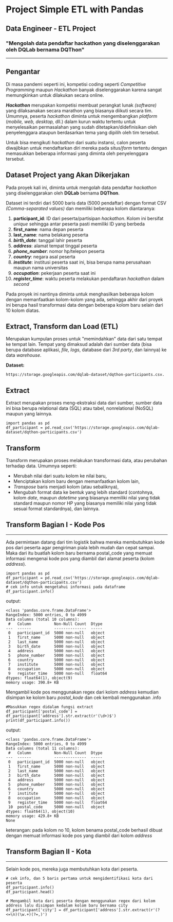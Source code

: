 # Project Simple ETL with Pandas
## Data Engineer - ETL Project

### "Mengolah data pendaftar hackathon yang diselenggarakan oleh DQLab bernama DQThon"
***

## Pengantar
Di masa pandemi seperti ini, kompetisi coding seperti *Competitive Programming* maupun *Hackathon* banyak diselenggarakan karena sangat memungkinkan untuk dilakukan secara online.

***Hackathon*** merupakan kompetisi membuat perangkat lunak *(software)* yang dilaksanakan secara marathon yang biasanya diikuti secara tim. Umumnya, peserta *hackathon* diminta untuk mengembangkan *platform* (*mobile, web, desktop,* dll.) dalam kurun waktu tertentu untuk menyelesaikan permasalahan yang sudah ditetapkan/didefinisikan oleh penyelenggara ataupun berdasarkan tema yang dipilih oleh tim tersebut.

Untuk bisa mengikuti *hackathon* dari suatu instansi, calon peserta diwajibkan untuk mendaftarkan diri mereka pada situs/*form* tertentu dengan memasukkan beberapa informasi yang diminta oleh penyelenggara tersebut.

## Dataset Project yang Akan Dikerjakan
Pada proyek kali ini, diminta untuk mengolah data pendaftar *hackathon* yang diselenggarakan oleh **DQLab** bernama **DQThon**.

Dataset ini terdiri dari 5000 baris data (5000 pendaftar) dengan format CSV *(Comma-separated values)* dan memiliki beberapa kolom diantaranya:


1. **participant_id**: ID dari peserta/partisipan *hackathon*. Kolom ini bersifat *unique* sehingga antar peserta pasti memiliki ID yang berbeda
2. **first_name**: nama depan peserta
3. **last_name**: nama belakang peserta
4. ***birth_date***: tanggal lahir peserta
5. ***address***: alamat tempat tinggal peserta
6. ***phone_number***: nomor hp/telepon peserta
7. ***country***: negara asal peserta
8. ***institute***: institusi peserta saat ini, bisa berupa nama perusahaan maupun nama universitas
9. ***occupation***: pekerjaan peserta saat ini
10. ***register_time***: waktu peserta melakukan pendaftaran *hackathon* dalam *second*

Pada proyek ini nantinya diminta untuk menghasilkan beberapa kolom dengan memanfaatkan kolom-kolom yang ada, sehingga akhir dari proyek ini berupa hasil transformasi data dengan beberapa kolom baru selain dari 10 kolom diatas.

## Extract, Transform dan Load (ETL)
Merupakan kumpulan proses untuk "memindahkan" data dari satu tempat ke tempat lain.
Tempat yang dimaksud adalah dari sumber data (bisa berupa database aplikasi, *file, logs*, database dari *3rd party*, dan lainnya) ke data *warehouse*.



**Dataset:** 
```
https://storage.googleapis.com/dqlab-dataset/dqthon-participants.csv.
```
## Extract
Extract merupakan proses meng-ekstraksi data dari sumber, sumber data ini bisa berupa relational data (SQL) atau tabel, nonrelational (NoSQL) maupun yang lainnya.

```
import pandas as pd
df_participant = pd.read_csv('https://storage.googleapis.com/dqlab-dataset/dqthon-participants.csv')
```
## Transform
Transform merupakan proses melakukan transformasi data, atau perubahan terhadap data. Umumnya seperti:
* Merubah nilai dari suatu kolom ke nilai baru,
* Menciptakan kolom baru dengan memanfaatkan kolom lain,
* *Transpose* baris menjadi kolom (atau sebaliknya),
* Mengubah format data ke bentuk yang lebih standard (contohnya, kolom *date*, maupun *datetime* yang biasanya memiliki nilai yang tidak standard maupun nomor HP yang biasanya memiliki nilai yang tidak sesuai format standardnya), dan lainnya. 

## Transform Bagian I - Kode Pos
---
Ada permintaan datang dari tim logistik bahwa mereka membutuhkan kode pos dari peserta agar pengiriman piala lebih mudah dan cepat sampai. Maka dari itu buatlah kolom baru bernama postal_code yang memuat informasi mengenai kode pos yang diambil dari alamat peserta (kolom *address*).

```
import pandas as pd
df_participant = pd.read_csv('https://storage.googleapis.com/dqlab-dataset/dqthon-participants.csv')
# cek info untuk mengetahui informasi pada dataframe
df_participant.info()
```
output:
```
<class 'pandas.core.frame.DataFrame'>
RangeIndex: 5000 entries, 0 to 4999
Data columns (total 10 columns):
 #   Column          Non-Null Count  Dtype  
---  ------          --------------  -----  
 0   participant_id  5000 non-null   object 
 1   first_name      5000 non-null   object 
 2   last_name       5000 non-null   object 
 3   birth_date      5000 non-null   object 
 4   address         5000 non-null   object 
 5   phone_number    5000 non-null   object 
 6   country         5000 non-null   object 
 7   institute       5000 non-null   object 
 8   occupation      5000 non-null   object 
 9   register_time   5000 non-null   float64
dtypes: float64(1), object(9)
memory usage: 390.8+ KB
```
Mengambil kode pos menggunakan regex dari kolom *address* kemudian disimpan ke kolom baru *postal_kode* dan cek kembali menggunakan .info
```
#Masukkan regex didalam fungsi extract
df_participant['postal_code'] = df_participant['address'].str.extract(r'(\d+)$') 
print(df_participant.info())
```
output:
```
<class 'pandas.core.frame.DataFrame'>
RangeIndex: 5000 entries, 0 to 4999
Data columns (total 11 columns):
 #   Column          Non-Null Count  Dtype  
---  ------          --------------  -----  
 0   participant_id  5000 non-null   object 
 1   first_name      5000 non-null   object 
 2   last_name       5000 non-null   object 
 3   birth_date      5000 non-null   object 
 4   address         5000 non-null   object 
 5   phone_number    5000 non-null   object 
 6   country         5000 non-null   object 
 7   institute       5000 non-null   object 
 8   occupation      5000 non-null   object 
 9   register_time   5000 non-null   float64
 10  postal_code     5000 non-null   object 
dtypes: float64(1), object(10)
memory usage: 429.8+ KB
None
```
keterangan:
pada kolom no 10, kolom benama postal_code berhasil dibuat dengan memuat informasi kode pos yang diambil dari kolom *address*


## Transform Bagian II - Kota
---
Selain kode pos, mereka juga membutuhkan kota dari peserta.

```
# cek info, dan 5 baris pertama untuk mengidentifikasi kota dari peserta
df_participant.info()
df_participant.head()

```
```
# Mengambil kota dari peserta dengan menggunakan regex dari kolom address lalu disimpan kedalam kolom baru bernama city
df_participant['city'] = df_participant['address'].str.extract(r'(?<=\n)(\w.+)(?=,)')
```


